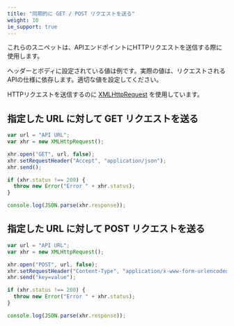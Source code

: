 ```yaml
---
title: "同期的に GET / POST リクエストを送る"
weight: 10
ie_support: true
---
```

これらのスニペットは、APIエンドポイントにHTTPリクエストを送信する際に使用します。

ヘッダーとボディに設定されている値は例です。実際の値は、リクエストされるAPIの仕様に依存します。適切な値を設定してください。

HTTPリクエストを送信するのに <a href="https://developer.mozilla.org/ja/docs/Web/API/XMLHttpRequest" target="_blank">XMLHttpRequest</a> を使用しています。


## 指定した URL に対して GET リクエストを送る

```js
var url = "API URL";
var xhr = new XMLHttpRequest();

xhr.open("GET", url, false);
xhr.setRequestHeader("Accept", "application/json");
xhr.send();

if (xhr.status !== 200) {
  throw new Error("Error " + xhr.status);
}

console.log(JSON.parse(xhr.response));
```


## 指定した URL に対して POST リクエストを送る

```js
var url = "API URL";
var xhr = new XMLHttpRequest();

xhr.open("POST", url, false);
xhr.setRequestHeader("Content-Type", "application/x-www-form-urlencoded");
xhr.send("key=value");

if (xhr.status !== 200) {
  throw new Error("Error " + xhr.status);
}

console.log(JSON.parse(xhr.response));
```
